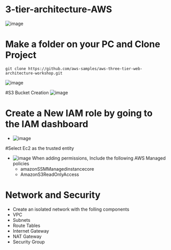 # 3-tier-architecture-AWS

![image](https://github.com/rogerbarrow/3-tier-architecture-AWS/assets/46138186/c67faf5b-bc24-485c-aea8-4b1c7afdfb27)
# Make a folder on your PC and Clone Project
``` 
git clone https://github.com/aws-samples/aws-three-tier-web-architecture-workshop.git

```
![image](https://github.com/rogerbarrow/3-tier-architecture-AWS/assets/46138186/de005163-0735-47da-8bd5-4700dd98e113)

#S3 Bucket Creation
![image](https://github.com/rogerbarrow/3-tier-architecture-AWS/assets/46138186/9a37efaf-c5bd-4273-aabb-bd0e73bd3afa)
# Create a New IAM role by going to the IAM dashboard
* ![image](https://github.com/rogerbarrow/3-tier-architecture-AWS/assets/46138186/3023e0a2-6154-4195-886b-b3aefa7aab91)

#Select Ec2 as the trusted entity
* ![image](https://github.com/rogerbarrow/3-tier-architecture-AWS/assets/46138186/cc982460-aaed-4104-b011-d560785f93d7)
   When adding permissions, Include the following AWS Managed policies
  * amazonSSMManagedinstancecore
  * AmazonS3ReadOnlyAccess
# Network and Security
* Create an isolated network with the folling components
* VPC
* Subnets
* Route Tables
* Internet Gateway
* NAT Gateway
* Security Group



